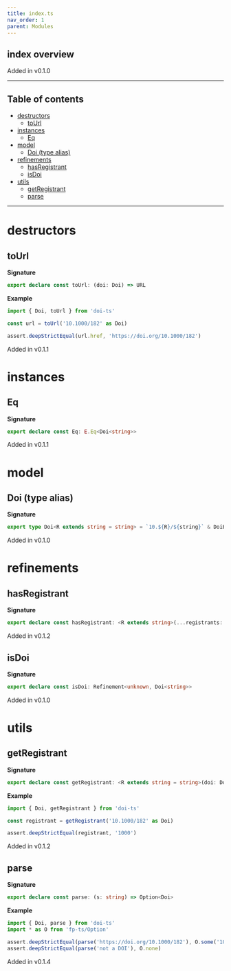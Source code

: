 ```yaml
---
title: index.ts
nav_order: 1
parent: Modules
---
```


## index overview

Added in v0.1.0

---

<h2 class="text-delta">Table of contents</h2>

- [destructors](#destructors)
  - [toUrl](#tourl)
- [instances](#instances)
  - [Eq](#eq)
- [model](#model)
  - [Doi (type alias)](#doi-type-alias)
- [refinements](#refinements)
  - [hasRegistrant](#hasregistrant)
  - [isDoi](#isdoi)
- [utils](#utils)
  - [getRegistrant](#getregistrant)
  - [parse](#parse)

---

# destructors

## toUrl

**Signature**

```ts
export declare const toUrl: (doi: Doi) => URL
```

**Example**

```ts
import { Doi, toUrl } from 'doi-ts'

const url = toUrl('10.1000/182' as Doi)

assert.deepStrictEqual(url.href, 'https://doi.org/10.1000/182')
```

Added in v0.1.1

# instances

## Eq

**Signature**

```ts
export declare const Eq: E.Eq<Doi<string>>
```

Added in v0.1.1

# model

## Doi (type alias)

**Signature**

```ts
export type Doi<R extends string = string> = `10.${R}/${string}` & DoiBrand
```

Added in v0.1.0

# refinements

## hasRegistrant

**Signature**

```ts
export declare const hasRegistrant: <R extends string>(...registrants: readonly R[]) => Refinement<Doi<string>, Doi<R>>
```

Added in v0.1.2

## isDoi

**Signature**

```ts
export declare const isDoi: Refinement<unknown, Doi<string>>
```

Added in v0.1.0

# utils

## getRegistrant

**Signature**

```ts
export declare const getRegistrant: <R extends string = string>(doi: Doi<R>) => R
```

**Example**

```ts
import { Doi, getRegistrant } from 'doi-ts'

const registrant = getRegistrant('10.1000/182' as Doi)

assert.deepStrictEqual(registrant, '1000')
```

Added in v0.1.2

## parse

**Signature**

```ts
export declare const parse: (s: string) => Option<Doi>
```

**Example**

```ts
import { Doi, parse } from 'doi-ts'
import * as O from 'fp-ts/Option'

assert.deepStrictEqual(parse('https://doi.org/10.1000/182'), O.some('10.1000/182' as Doi))
assert.deepStrictEqual(parse('not a DOI'), O.none)
```

Added in v0.1.4
